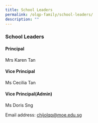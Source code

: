 ```yaml
---
title: School Leaders
permalink: /olqp-family/school-leaders/
description: ""
---
```

### School Leaders

#### Principal 
Mrs Karen Tan 

#### Vice Principal 
Ms Cecilia Tan

#### Vice Principal(Admin)

Ms Doris Sng  
  


Email address: [chijolqp@moe.edu.sg](mailto:chijolqp@moe.edu.sg)